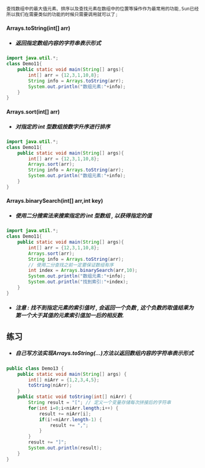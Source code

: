 ```java
查找数组中的最大值元素、排序以及查找元素在数组中的位置等操作作为最常用的功能,Sun已经帮我们封装成了对应的方法;
所以我们在需要类似的功能的时候只需要调用就可以了;
```

#### Arrays.toString\(int\[\] arr\)

* ##### 返回指定数组内容的字符串表示形式

```java
import java.util.*;
class Demo11{
    public static void main(String[] args){
        int[] arr = {12,3,1,10,8};
        String info = Arrays.toString(arr);
        System.out.println("数组元素:"+info);
    }
}
```

#### Arrays.sort\(int\[\] arr\)

* ##### 对指定的 int 型数组按数字升序进行排序

```java
import java.util.*;
class Demo11{
    public static void main(String[] args){
        int[] arr = {12,3,1,10,8};
        Arrays.sort(arr);
        String info = Arrays.toString(arr);
        System.out.println("数组元素:"+info);
    }
}
```

#### Arrays.binarySearch\(int\[\] arr,int key\)

* ##### 使用二分搜索法来搜索指定的 int 型数组 , 以获得指定的值

```java
import java.util.*;
class Demo11{
    public static void main(String[] args){
        int[] arr = {12,3,1,10,8};
        Arrays.sort(arr);
        String info = Arrays.toString(arr);
        // 使用二分查找之前一定要保证数组有序
        int index = Arrays.binarySearch(arr,10);
        System.out.println("数组元素:"+info);
        System.out.println("找到索引:"+index);
    }
}
```

* ##### 注意 : 找不到指定元素的索引值时 , 会返回一个负数 , 这个负数的取值结果为第一个大于其值的元素索引值加一后的相反数.

## 练习

* ##### 自己写方法实现Arrays.toString\(...\)方法以返回数组内容的字符串表示形式

```java
public class Demo13 {
    public static void main(String[] args) {
        int[] niArr = {1,2,3,4,5};
        toString(niArr);
    }
    public static void toString(int[] niArr) {
        String result = "["; // 定义一个变量存储每次拼接后的字符串
        for(int i=0;i<niArr.length;i++) {
            result += niArr[i];
            if(i!=niArr.length-1) {
                result += ",";
            }
        }
        result += "]";
        System.out.println(result);
    }
}
```



